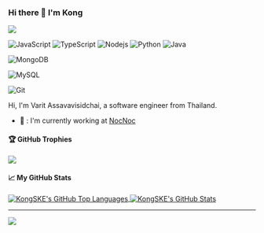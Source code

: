 ### Hi there 👋 I'm Kong

![](https://visitor-badge.glitch.me/badge?page_id=dacharat.dacharat)

<!-- ![Golang](https://img.shields.io/badge/-Go-00ADD8?style=flat&logo=go&logoColor=white) -->
![JavaScript](https://img.shields.io/badge/-JavaScript-F7DF1E?style=flat&logo=javascript&logoColor=white)
![TypeScript](https://img.shields.io/badge/-TypeScript-007ACC?style=flat&logo=typescript&logoColor=white)
![Nodejs](https://img.shields.io/badge/-Nodejs-339933?style=flat&logo=Node.js&logoColor=white)
![Python](https://img.shields.io/badge/-Python-3776AB?style=flat&logo=Python&logoColor=white)
![Java](https://img.shields.io/badge/-java-007396?style=flat&logo=java&logoColor=white)
<!-- ![React](https://img.shields.io/badge/-React-61DAFB?style=flat&logo=react&logoColor=white) -->
<!-- ![Nextjs](https://img.shields.io/badge/-Next.js-000000?style=flat&logo=Next.js&logoColor=white) -->
<!-- ![StyledComponents](https://img.shields.io/badge/-Styled%20Components-DB7093?style=flat&logo=styled-components&logoColor=white) -->
<!-- ![Vue](https://img.shields.io/badge/-Vue-4FC08D?style=flat&logo=vue.js&logoColor=white) -->
<!-- ![HTML5](https://img.shields.io/badge/-HTML5-E34F26?style=flat&logo=html5&logoColor=white) -->
<!-- ![CSS3](https://img.shields.io/badge/-CSS3-1572B6?style=flat&logo=css3&logoColor=white) -->
![MongoDB](https://img.shields.io/badge/-MongoDB-47A248?style=flat&logo=mongodb&logoColor=white)
<!-- ![Redis](https://img.shields.io/badge/-Redis-DC382D?style=flat&logo=Redis&logoColor=white) -->
<!-- ![PostgreSQL](https://img.shields.io/badge/-PostgreSQL-336791?style=flat&logo=postgresql&logoColor=white) -->
![MySQL](https://img.shields.io/badge/-MySQL-4479A1?style=flat&logo=mysql&logoColor=white)
<!-- ![Docker](https://img.shields.io/badge/-Docker-2496ED?style=flat&logo=docker&logoColor=white) -->
![Git](https://img.shields.io/badge/-Git-F05032?style=flat&logo=git&logoColor=white)
<!-- ![Gitlab](https://img.shields.io/badge/-Gitlab-FCA121?style=flat&logo=gitlab&logoColor=white) -->

Hi, I'm Varit Assavavisidchai, a software engineer from Thailand.

- :briefcase: : I'm currently working at [NocNoc](https://nocnoc.com/)

#### 🏆 GitHub Trophies
![](https://github-profile-trophy.vercel.app/?username=KongSKE&theme=darkhub&column=6&row=1)

#### 📈 My GitHub Stats

<a href="https://github.com/KongSKE/KongSKE">
  <img align="center" src="https://github-readme-stats.vercel.app/api/top-langs/?username=KongSKE&layout=compact&theme=dracula&langs_count=8count_private=true&show_icons=true&hide_border=true" alt="KongSKE's GitHub Top Languages" />
</a>

<a href="https://github.com/KongSKE/KongSKE">
  <img align="center" src="https://github-readme-stats.vercel.app/api/?username=KongSKE&layout=compact&theme=algolia&langs_count=8count_private=true&show_icons=true&hide_border=true" alt="KongSKE's GitHub Stats" />
</a>
<br>

<hr>
<a target="_blank" href="https://www.linkedin.com/in/varit-assavavisidchai-391a021a2/"><img src="https://img.shields.io/badge/-LinkedIn-0077B5?style=for-the-badge&logo=Linkedin&logoColor=white"></img></a>
<!--
**KongSKE/KongSKE** is a ✨ _special_ ✨ repository because its `README.md` (this file) appears on your GitHub profile.

Here are some ideas to get you started:

- 🔭 I’m currently working on ...
- 🌱 I’m currently learning ...
- 👯 I’m looking to collaborate on ...
- 🤔 I’m looking for help with ...
- 💬 Ask me about ...
- 📫 How to reach me: ...
- 😄 Pronouns: ...
- ⚡ Fun fact: ...
-->
